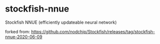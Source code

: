 # stockfish-nnue
 Stockfish NNUE (efficiently updateable neural network) 

forked from:
https://github.com/nodchip/Stockfish/releases/tag/stockfish-nnue-2020-06-09
